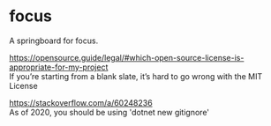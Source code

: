 # focus
A springboard for focus.

https://opensource.guide/legal/#which-open-source-license-is-appropriate-for-my-project <br/>
If you’re starting from a blank slate, it’s hard to go wrong with the MIT License

https://stackoverflow.com/a/60248236 <br/>
As of 2020, you should be using 'dotnet new gitignore'
